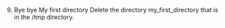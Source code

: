 9. Bye bye My first directory
Delete the directory my_first_directory that is in the /tmp directory.
